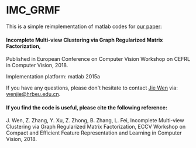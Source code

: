 # IMC_GRMF

This is a simple reimplementation of matlab codes for [our paper](https://drive.google.com/file/d/14F-Rje2uvheir9uQqW_twl4F58TaF50n/view):

#### Incomplete Multi-view Clustering via Graph Regularized Matrix Factorization, 

Published in European Conference on Computer Vision Workshop on CEFRL in Computer Vision, 2018.

Implementation platform: matlab 2015a

If you have any questions, please don't hesitate to contact [Jie Wen](https://sites.google.com/view/jerry-wen-hit/home) via: wenjie@hrbeu.edu.cn.

#### If you find the code is useful, please cite the following reference:

J. Wen, Z. Zhang, Y. Xu, Z. Zhong, B. Zhang, L. Fei, Incomplete Multi-view Clustering via Graph Regularized Matrix Factorization, 
ECCV Workshop on Compact and Efficient Feature Representation and Learning in Computer Vision, 2018.
